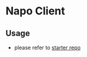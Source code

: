 # Napo Client

## Usage

- please refer to [starter repo](https://github.com/vikpe/react-webpack-typescript-starter)
